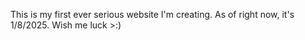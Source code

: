 This is my first ever serious website I'm creating. As of right now, it's 1/8/2025. Wish me luck >:)